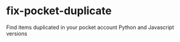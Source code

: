 #  fix-pocket-duplicate

Find items duplicated in your pocket account Python and Javascript versions 